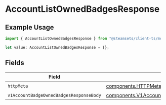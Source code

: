 # AccountListOwnedBadgesResponse

## Example Usage

```typescript
import { AccountListOwnedBadgesResponse } from "@steamsets/client-ts/models/operations";

let value: AccountListOwnedBadgesResponse = {};
```

## Fields

| Field                                                                                                                | Type                                                                                                                 | Required                                                                                                             | Description                                                                                                          |
| -------------------------------------------------------------------------------------------------------------------- | -------------------------------------------------------------------------------------------------------------------- | -------------------------------------------------------------------------------------------------------------------- | -------------------------------------------------------------------------------------------------------------------- |
| `httpMeta`                                                                                                           | [components.HTTPMetadata](../../models/components/httpmetadata.md)                                                   | :heavy_check_mark:                                                                                                   | N/A                                                                                                                  |
| `v1AccountBadgeOwnedBadgesResponseBody`                                                                              | [components.V1AccountBadgeOwnedBadgesResponseBody](../../models/components/v1accountbadgeownedbadgesresponsebody.md) | :heavy_minus_sign:                                                                                                   | OK                                                                                                                   |